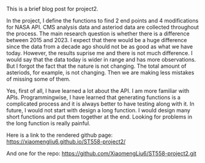 This is a brief blog post for project2.

In the project, I define the functions to find 2 end points and 4 modifications for NASA API. CMS analysis data and asteriod data are collected throughout the process. The main research question is whether there is a difference between 2015 and 2023. I expect that there would be a huge difference since the data from a decade ago should not be as good as what we have today. However, the results suprise me and there is not much difference. I would say that the data today is wider in range and has more observations. But I forgot the fact that the nature is not changing. The total amount of asteriods, for example, is not changing. Then we are making less mistakes of missing some of them.

Yes, first of all, I have learned a lot about the API. I am more familiar with APIs. Programmingwise, I have learned that generating functions is a complicated process and it is always better to have testing along with it. In future, I would not start with design a long function. I would design many short functions and put them together at the end. Looking for problems in the long function is really painful.

Here is a link to the rendered github page: https://xiaomengliu6.github.io/ST558-project2/

And one for the repo: https://github.com/XiaomengLiu6/ST558-project2.git
